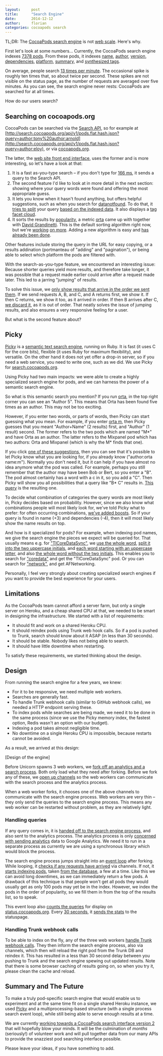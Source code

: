 ```yaml
---
layout:     post
title:      "Search Engine"
date:       2014-12-12
author:     florian
categories: cocoapods search
---
```


TL;DR:
The [CocoaPods search engine](http://cocoapods.org) is not [web scale](http://www.mongodb-is-web-scale.com/). Here's why.

<!-- more -->

First let's look at some numbers...
Currently, the CocoaPods search engine indexes [7378 pods](http://metrics.cocoapods.org/api/v1/status).
From these pods, it indexes [name](https://github.com/CocoaPods/search.cocoapods.org/blob/eeb25b8aad023936f0db9f19a73ce0ac4985d012/lib/search.rb#L70-L78), [author](https://github.com/CocoaPods/search.cocoapods.org/blob/eeb25b8aad023936f0db9f19a73ce0ac4985d012/lib/search.rb#L79-L89), [version](https://github.com/CocoaPods/search.cocoapods.org/blob/eeb25b8aad023936f0db9f19a73ce0ac4985d012/lib/search.rb#L90-L92), [dependencies](https://github.com/CocoaPods/search.cocoapods.org/blob/eeb25b8aad023936f0db9f19a73ce0ac4985d012/lib/search.rb#L93-L97), [platform](https://github.com/CocoaPods/search.cocoapods.org/blob/eeb25b8aad023936f0db9f19a73ce0ac4985d012/lib/search.rb#L98-L101), [summary](https://github.com/CocoaPods/search.cocoapods.org/blob/eeb25b8aad023936f0db9f19a73ce0ac4985d012/lib/search.rb#L102-L107), and [synthesized tags](https://github.com/CocoaPods/search.cocoapods.org/blob/eeb25b8aad023936f0db9f19a73ce0ac4985d012/lib/search.rb#L108-L111).

On average, people search [13 times per minute](http://status.cocoapods.org/#custom-metrics-container).
The occasional spike is roughly ten times that, so about twice per second.
These spikes are not visible on the status page, as the number of requests are averaged over five minutes.
As you can see, the search engine never rests:
CocoaPods are searched for at all times.

How do our users search?

## Searching on cocoapods.org

CocoaPods can be searched via the [Search API](http://blog.cocoapods.org/Search-API-Version-1/), so for example at [http://search.cocoapods.org/api/v1/pods.flat.hash.json?query=author:tony%20author:arnold](http://search.cocoapods.org/api/v1/pods.flat.hash.json?query=author:eloy), or via [cocoapods.org](cocoapods.org).

The latter, the [web site front end interface](cocoapods.org), uses the former and is more interesting, so let's have a look at that:

1. It is a fast as-you-type search – if you don't type for [166 ms](https://github.com/CocoaPods/cocoapods.org/blob/eeb25b8aad023936f0db9f19a73ce0ac4985d012/middleman/source/javascripts/search.config.js#L229), it sends a query to the Search API.
2. The second feature I'd like to look at in more detail in the next section:
showing where your query words were found and offering the most appropriate guess.
3. It lets you know when it hasn't found anything, but offers helpful suggestions, such as when you search for [datanotfound](http://cocoapods.org/?q=datanotfound). To do that, it [tries to split](https://github.com/CocoaPods/search.cocoapods.org/blob/eeb25b8aad023936f0db9f19a73ce0ac4985d012/app.rb#L111-L132) your query [based on the indexed data](https://github.com/CocoaPods/search.cocoapods.org/blob/eeb25b8aad023936f0db9f19a73ce0ac4985d012/lib/search.rb#L175). It also displays a [tag facet cloud](https://github.com/CocoaPods/search.cocoapods.org/blob/eeb25b8aad023936f0db9f19a73ce0ac4985d012/app.rb#L120-L122).
4. It sorts the results by [popularity](https://github.com/CocoaPods/search.cocoapods.org/blob/eeb25b8aad023936f0db9f19a73ce0ac4985d012/lib/models/pod.rb#L40-L44), a metric [orta](http://twitter.com/orta) came up with together with [David Grandinetti](http://twitter.com/dbgrandi).
This is the default sorting algorithm right now, but we're [working](https://github.com/CocoaPods/search.cocoapods.org/issues/51#issuecomment-61655760) [on more](https://github.com/CocoaPods/search.cocoapods.org/issues/51#issuecomment-61655811). Adding a new algorithm is easy and [has already been done](https://github.com/CocoaPods/search.cocoapods.org/blob/eeb25b8aad023936f0db9f19a73ce0ac4985d012/lib/search.rb#L246-L283).

Other features include storing the query in the URL for easy copying, or a results addination (portmanteau of "adding" and "pagination"), or being able to select which platform the pods are filtered with.

With the search-as-you-type feature, we encountered an interesting issue:
Because shorter queries yield more results, and therefore take longer, it was possible that a request made earlier could arrive after a request made later.
This led to a jarring "jumping" of results.

To solve this issue, we [only show results that arrive in the order we sent them](https://github.com/CocoaPods/cocoapods.org/blob/161daa79fddea07eca734fc19ce1fd0a915949fb/middleman/source/javascripts/search.config.js#L195-L218).
If we send requests A, B, and C, and A returns first, we show it. If then C returns, we show it too, as it arrived in order.
If then B arrives after C, [we discard it](https://github.com/CocoaPods/cocoapods.org/blob/161daa79fddea07eca734fc19ce1fd0a915949fb/middleman/source/javascripts/search.config.js#L316-L321), as it is out of order.
That neatly solves the issue of jumping results, and also ensures a very responsive feeling for a user.

But what is the second feature about?

## Picky

[Picky](http://pickyrb.com/) is a [semantic text search engine](http://pickyrb.com/details.html), running on Ruby.
It is fast (it uses C for the core bits), flexible (it uses Ruby for maximum flexibility), and versatile.
On the other hand it does not yet offer a drop-in server, so if you need a web service, you need to write one, such as we did.
We use Picky for [search.cocoapods.org](http://search.cocoapods.org).

Using Picky had two main impacts:
we were able to create a highly specialized search engine for pods, and we can harness the power of a semantic search engine.

So what is this semantic search you mention?
If you run [orta](http://cocoapods.org/?q=orta), in the top right corner you can see an "Author 5".
This means that Orta has been found five times as an author.
This may not be too exciting.

However, if you enter two words, or parts of words, then Picky can start guessing what you mean.
For example, if you enter [orta m](http://cocoapods.org/?q=orta%20m), then Picky guesses that you meant "Author+Name" (2 results) first, and "Author" (1 result) second.
The former refers to the two pods which are named "M*" and have Orta as an author.
The latter refers to the Mixpanel pod which has two authors:
Orta and Mixpanel (which is why the M* finds that one).

If you click [one of these suggestions](http://cocoapods.org/?q=author%3Aorta%20name%3Am*), then you can see that it's possible to let Picky know what you are looking for, if you already know ("author:orta name:m").
Normally you don't need it, but it can help if you have almost no idea anymore what the pod was called.
For example, perhaps you still remember that the author may have been Bob or Bert, so you enter a "B".
The pod almost certainly has a word with a c in it, so you add a "C".
Then Picky will show you all possibilities that a query like "B* C" results in.
[This query](http://cocoapods.org/?q=author%3Ab*%20name%3Ac) is the resulting one.

To decide what combination of categories the query words are most likely in, Picky decides based on probability.
However, since we also know what combinations people will most likely look for, we've told Picky what to prefer:
for often occurring combinations, [we've added boosts](https://github.com/CocoaPods/search.cocoapods.org/blob/eeb25b8aad023936f0db9f19a73ce0ac4985d012/lib/search.rb#L126-L141).
So if your query is found in name (+3) and dependencies (-4), then it will most likely show the name results on top.

And how is it specialized for pods?
For example, when indexing pod names, we give the search engine the pieces we expect will be queried for.
That usually means e.g. for ["TICoreDataSync"](http://cocoapods.org/?q=ticoredatasync), we [use the whole word](https://github.com/CocoaPods/search.cocoapods.org/blob/eeb25b8aad023936f0db9f19a73ce0ac4985d012/lib/models/pod.rb#L232), [split it into the two uppercase initials](https://github.com/CocoaPods/search.cocoapods.org/blob/eeb25b8aad023936f0db9f19a73ce0ac4985d012/lib/models/pod.rb#L233), and [each word starting with an uppercase letter](https://github.com/CocoaPods/search.cocoapods.org/blob/eeb25b8aad023936f0db9f19a73ce0ac4985d012/lib/models/pod.rb#L237), and also [the whole word without the two initials](https://github.com/CocoaPods/search.cocoapods.org/blob/eeb25b8aad023936f0db9f19a73ce0ac4985d012/lib/models/pod.rb#L234).
This enables you to search for ["coredata"](http://cocoapods.org/?q=coredata) and get the "TICoreDataSync" pod.
Or you can search for ["network"](http://cocoapods.org/?q=network), and get AFNetworking.

Personally, I feel very strongly about creating specialized search engines if you want to provide the best experience for your users.

## Limitations

As the CocoaPods team cannot afford a server farm, but only a single server on Heroku, and a cheap shared CPU at that, we needed to be smart in designing the infrastructure.
We started with a list of requirements:

* It should fit and work on a shared Heroku CPU.
* It should reindex pods using Trunk web hook calls. So if a pod is pushed to Trunk, search should know about it ASAP (in less than 30 seconds).
* It should be stable. Nobody likes not being able to search.
* It should have little downtime when restarting.

To satisfy these requirements, we started thinking about the design.

## Design

From running the search engine for a few years, we knew:

* For it to be responsive, we need multiple web workers.
* Searches are generally fast.
* To handle Trunk webhook calls (similar to GitHub webhook calls), we needed a HTTP endpoint serving these.
* To index pods while searches are being made, we need it to be done in the same process (since we use the Picky memory index, the fastest option, Redis wasn't an option with our budget).
* Indexing a pod takes almost negligible time.
* No downtime on a single Heroku CPU is impossible, because restarts cannot be avoided.

As a result, we arrived at this design:

[Design of the engine]

Before Unicorn spawns 3 web workers, we [fork off an analytics and a search process](https://github.com/CocoaPods/search.cocoapods.org/blob/eeb25b8aad023936f0db9f19a73ce0ac4985d012/ARCHITECTURE.md).
Both only load what they need after forking.
Before we fork any of these, we [open up channels](https://github.com/CocoaPods/search.cocoapods.org/blob/eeb25b8aad023936f0db9f19a73ce0ac4985d012/unicorn.rb#L15-L21) so the web workers can communicate with the search process and the analytics process.

When a web worker forks, it chooses one of the above channels to communicate with the search engine process.
Web workers are very thin – they only send the queries to the search engine process. 
This means any web worker can be restarted without problem, as they are relatively light.

### Handling queries

If any query comes in, it is [handed off to the search engine process](https://github.com/CocoaPods/search.cocoapods.org/blob/eeb25b8aad023936f0db9f19a73ce0ac4985d012/lib/search.rb#L236-L252), and also sent to the analytics process.
The analytics process is only [concerned with sending analytics](https://github.com/CocoaPods/search.cocoapods.org/blob/eeb25b8aad023936f0db9f19a73ce0ac4985d012/lib/analytics_worker.rb#L13-L21) data to Google Analytics.
We need it to run in a separate process as currently we are using a synchronous library which would block the process.

The search engine process jumps straight into an [event loop](https://github.com/CocoaPods/search.cocoapods.org/blob/eeb25b8aad023936f0db9f19a73ce0ac4985d012/lib/channel.rb#L48-L81) after forking.
While looping, it [checks if any requests have arrived](https://github.com/CocoaPods/search.cocoapods.org/blob/eeb25b8aad023936f0db9f19a73ce0ac4985d012/lib/channel.rb#L65) via channels.
If not, it [starts indexing pods](https://github.com/CocoaPods/search.cocoapods.org/blob/eeb25b8aad023936f0db9f19a73ce0ac4985d012/lib/search_worker.rb#L46-L59), taken [from the database](https://github.com/CocoaPods/search.cocoapods.org/blob/eeb25b8aad023936f0db9f19a73ce0ac4985d012/lib/pods.rb#L14-L43), a few at a time.
Like this we can avoid long downtimes, as we can immediately return a few pods.
A drawback of this technique is that people won't get all pods they would usually get as only 100 pods may yet be in the index.
However, we index the pods in the order of popularity, so we fill them in from the top of the results list, so to speak.

This event loop also [counts the queries](https://github.com/CocoaPods/search.cocoapods.org/blob/eeb25b8aad023936f0db9f19a73ce0ac4985d012/lib/search_worker.rb#L82-L84) for display on [status.cocoapods.org](http://status.cocoapods.org/#custom-metrics-container).
Every [30 seconds](https://github.com/CocoaPods/search.cocoapods.org/blob/eeb25b8aad023936f0db9f19a73ce0ac4985d012/lib/search_worker.rb#L63), it [sends the stats](https://github.com/CocoaPods/search.cocoapods.org/blob/eeb25b8aad023936f0db9f19a73ce0ac4985d012/lib/search_worker.rb#L105-L111) to the statuspage.

### Handling Trunk webhook calls

To be able to index on the fly, any of the three web workers [handle Trunk webhook calls](https://github.com/CocoaPods/search.cocoapods.org/blob/eeb25b8aad023936f0db9f19a73ce0ac4985d012/app.rb#L145-L163).
They then inform the search engine process, also via channels, which then will reload the right pod from the Trunk DB and reindex it.
This has resulted in a less than 30 second delay between you pushing to Trunk and the search engine spewing out updated results.
Note that there is some browser caching of results going on, so when you try it, please clean the cache and reload.

## Summary and The Future

To make a truly pod-specific search engine that would enable us to experiment and at the same time fit on a single shared Heroku instance, we used [Picky](http://pickyrb.com/) and a multiprocessing-based structure (with a single process search event loop), while still being able to serve enough results at a time.

We are currently [working towards a CocoaPods search interface version 2](https://github.com/CocoaPods/search.cocoapods.org/issues/51) that will hopefully blow your minds.
It will be the culmination of *months* (seriously!) of volunteer work and will pull together data from our many APIs to provide the snazziest pod searching interface possible.

Please leave your ideas, if you have something to add.